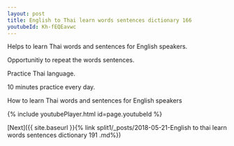 ```yaml
---
layout: post
title: English to Thai learn words sentences dictionary 166 
youtubeId: Kh-fEQEavwc
---
```

 
 
Helps to learn Thai words and sentences for English speakers.

Opportunitiy to repeat the words sentences. 

Practice Thai language. 
 
10 minutes practice every day. 
 
How to learn Thai words and sentences for English speakers 
 
{% include youtubePlayer.html id=page.youtubeId %}
 
 
[Next]({{ site.baseurl }}{% link  split1/_posts/2018-05-21-English to thai learn words sentences dictionary 191 .md%})
 
